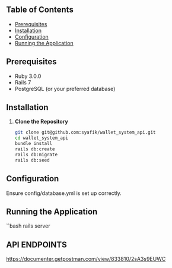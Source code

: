 ## Table of Contents
- [Prerequisites](#prerequisites)
- [Installation](#installation)
- [Configuration](#configuration)
- [Running the Application](#running-the-application)

## Prerequisites

- Ruby 3.0.0
- Rails 7
- PostgreSQL (or your preferred database)

## Installation

1. **Clone the Repository**
   ```bash
   git clone git@github.com:syafik/wallet_system_api.git
   cd wallet_system_api
   bundle install
   rails db:create
   rails db:migrate
   rails db:seed

## Configuration
Ensure config/database.yml is set up correctly.

## Running the Application
``bash
rails server

## API ENDPOINTS
https://documenter.getpostman.com/view/833810/2sA3s9EUWC




